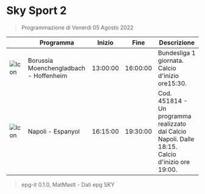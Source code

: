 # Sky Sport 2
> Programmazione di Venerdì 05 Agosto 2022

||Programma|Inizio|Fine|Descrizione|
|---|---|---|---|---|
|![Icon](https://guidatv.sky.it/uuid/93d16528-47c6-44bf-ac0b-81a5e71a0319/cover?md5ChecksumParam=853aa054b74b9aed64448d67efb6cd61)|Borussia Moenchengladbach - Hoffenheim|13:00:00|16:00:00|Bundesliga 1 giornata. Calcio d&#039;inizio ore15:30.
|![Icon](https://guidatv.sky.it/uuid/aaae46e6-4199-468b-abe9-fe35a17f6e6f/cover?md5ChecksumParam=f5351a546b8ba4e91246493f76658396)|Napoli - Espanyol|16:15:00|19:30:00|Cod. 451814 - Un programma realizzato dal Calcio Napoli. Dalle 18:15. Calcio d&#039;inizio ore 19:00.



 > epg-it 0.1.0, MatMasIt - Dati epg SKY
